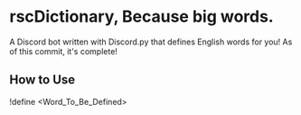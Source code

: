 # rscDictionary, **Because big words.**
A Discord bot written with Discord.py that defines English words for you!
As of this commit, it's complete!
## How to Use
!define <Word_To_Be_Defined>

